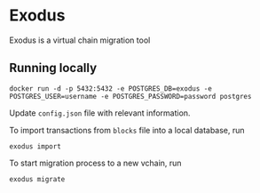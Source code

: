 # Exodus

Exodus is a virtual chain migration tool

## Running locally

```
docker run -d -p 5432:5432 -e POSTGRES_DB=exodus -e POSTGRES_USER=username -e POSTGRES_PASSWORD=password postgres
```

Update `config.json` file with relevant information.

To import transactions from `blocks` file into a local database, run

```
exodus import
```

To start migration process to a new vchain, run

```
exodus migrate
```
